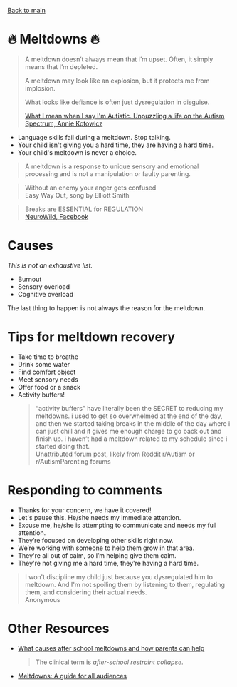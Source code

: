[Back to main](README.md)

# :fire: **Meltdowns** :fire:

> A meltdown doesn’t always mean that I’m upset. Often, it simply means that I’m depleted.  
>    
> A meltdown may look like an explosion, but it protects me from implosion.  
> 
> What looks like defiance is often just dysregulation in disguise.
>    
> [What I mean when I say I'm Autistic. Unpuzzling a life on the Autism Spectrum, Annie Kotowicz](https://www.amazon.ca/What-Mean-When-Say-Autistic/dp/B0BJYSTPW2)  

* Language skills fail during a meltdown. Stop talking.
* Your child isn't giving you a hard time, they are having a hard time.
* Your child's meltdown is never a choice.

> A meltdown is a response to unique sensory and emotional processing and is not a manipulation or faulty parenting.


> Without an enemy your anger gets confused  
> Easy Way Out, song by Elliott Smith

> Breaks are ESSENTIAL for REGULATION  
> [NeuroWild, Facebook](https://www.facebook.com/story.php?story_fbid=425767590362263&id=100087870753308&mibextid=WC7FNe&rdid=snFEaSqUFxyunePp)  


# Causes

_This is not an exhaustive list._

* Burnout
* Sensory overload
* Cognitive overload

The last thing to happen is not always the reason for the meltdown.


# Tips for meltdown recovery

* Take time to breathe
* Drink some water
* Find comfort object
* Meet sensory needs
* Offer food or a snack
* Activity buffers!
  > “activity buffers” have literally been the SECRET to reducing my meltdowns. i used to get so overwhelmed at the end of the day, and then we started taking breaks in the middle of the day where i can just chill and it gives me enough charge to go back out and finish up. i haven’t had a meltdown related to my schedule since i started doing that.  
  > Unattributed forum post, likely from Reddit r/Autism or r/AutismParenting forums


# Responding to comments

* Thanks for your concern, we have it covered!
* Let's pause this. He/she needs my immediate attention.
* Excuse me, he/she is attempting to communicate and needs my full attention.
* They’re focused on developing other skills right now.
* We’re working with someone to help them grow in that area.
* They're all out of calm, so I’m helping give them calm.
* They're not giving me a hard time, they're having a hard time.

> I won't discipline my child just because you dysregulated him to meltdown. And I'm not spoiling them by listening to them, regulating them, and considering their actual needs.   
> Anonymous


# Other Resources

* [What causes after school meltdowns and how parents can help](https://www.cbc.ca/news/canada/saskatoon/after-school-meltdowns-what-causes-them-and-how-parents-can-help-1.5741773)
  > The clinical term is _after-school restraint collapse_.
* [Meltdowns: A guide for all audiences](https://www.autism.org.uk/advice-and-guidance/topics/behaviour/meltdowns/all-audiences)